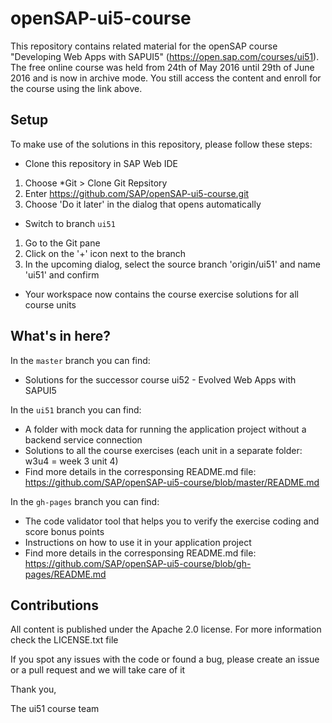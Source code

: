 # openSAP-ui5-course

This repository contains related material for the openSAP course "Developing Web Apps with SAPUI5" (https://open.sap.com/courses/ui51). 
The free online course was held from 24th of May 2016 until 29th of June 2016 and is now in archive mode.
You still access the content and enroll for the course using the link above.

Setup
-----

To make use of the solutions in this repository, please follow these steps:

* Clone this repository in SAP Web IDE

1. Choose *Git > Clone Git Repsitory
2. Enter https://github.com/SAP/openSAP-ui5-course.git
3. Choose 'Do it later' in the dialog that opens automatically

* Switch to branch `ui51`

1. Go to the Git pane
2. Click on the '+' icon next to the branch
3. In the upcoming dialog, select the source branch 'origin/ui51' and name 'ui51' and confirm

* Your workspace now contains the course exercise solutions for all course units

What's in here?
-----------------

In the `master` branch you can find:
* Solutions for the successor course ui52 - Evolved Web Apps with SAPUI5

In the `ui51` branch you can find:
* A folder with mock data for running the application project without a backend service connection
* Solutions to all the course exercises (each unit in a separate folder: w3u4 = week 3 unit 4)
* Find more details in the corresponsing README.md file: https://github.com/SAP/openSAP-ui5-course/blob/master/README.md
 
In the `gh-pages` branch you can find:
* The code validator tool that helps you to verify the exercise coding and score bonus points
* Instructions on how to use it in your application project
* Find more details in the corresponsing README.md file: https://github.com/SAP/openSAP-ui5-course/blob/gh-pages/README.md

Contributions
-------------

All content is published under the Apache 2.0 license.
For more information check the LICENSE.txt file

If you spot any issues with the code or found a bug, please create an issue or a pull request and we will take care of it

Thank you,

The ui51 course team